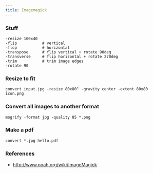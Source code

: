 ```yaml
---
title: Imagemagick
---
```


### Stuff

    -resize 100x40
    -flip           # vertical
    -flop           # horizontal
    -transpose      # flip vertical + rotate 90deg
    -transverse     # flip horizontal + rotate 270deg
    -trim           # trim image edges
    -rotate 90

### Resize to fit

    convert input.jpg -resize 80x80^ -gravity center -extent 80x80 icon.png

### Convert all images to another format

    mogrify -format jpg -quality 85 *.png

### Make a pdf

    convert *.jpg hello.pdf

### References

  * http://www.noah.org/wiki/ImageMagick
